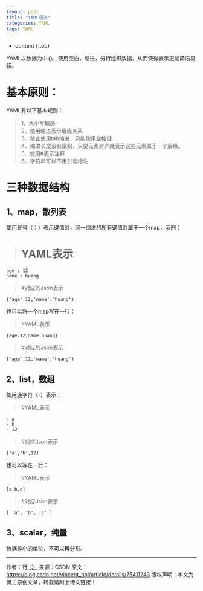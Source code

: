 ```yaml
---
layout: post
title: "YAML语法"
categories: YAML
tags: YAML
---
```

* content
{:toc}




YAML以数据为中心，使用空白，缩进，分行组织数据，从而使得表示更加简洁易读。

# 基本原则：
YAML有以下基本规则：   
> 1、大小写敏感   
> 2、使用缩进表示层级关系   
> 3、禁止使用tab缩进，只能使用空格键  
> 4、缩进长度没有限制，只要元素对齐就表示这些元素属于一个层级。   
> 5、使用#表示注释   
> 6、字符串可以不用引号标注  

# 三种数据结构
## 1、map，散列表 
使用冒号（：）表示键值对，同一缩进的所有键值对属于一个map，示例：  

> # YAML表示
```
age : 12
name : huang
```

> #对应的Json表示
```
{'age':12,'name':'huang'}
```

也可以将一个map写在一行：
> #YAML表示
```
{age:12,name:huang}
```

> #对应的Json表示
```
{'age':12,'name':'huang'}
```

## 2、list，数组 
使用连字符（-）表示：

> #YAML表示
```
- a
- b
- 12
```

> #对应Json表示
```
['a','b',12]
```
也可以写在一行：
> #YAML表示
```
[a,b,c]
```

> #对应Json表示
```
[ 'a', 'b', 'c' ]
```

## 3、scalar，纯量 
数据最小的单位，不可以再分割。


--------------------- 
作者：行_之_ 
来源：CSDN 
原文：https://blog.csdn.net/vincent_hbl/article/details/75411243 
版权声明：本文为博主原创文章，转载请附上博文链接！
